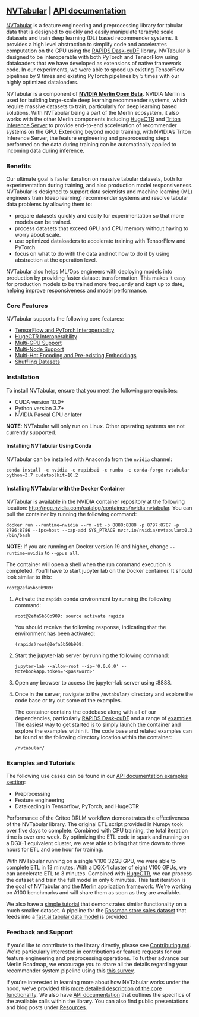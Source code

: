 ## [NVTabular](https://github.com/NVIDIA/NVTabular) | [API documentation](https://nvidia.github.io/NVTabular/main/index.html)

[NVTabular](https://github.com/NVIDIA/NVTabular) is a feature engineering and preprocessing library for tabular data that is designed to quickly and easily manipulate terabyte scale datasets and train deep learning (DL) based recommender systems. It provides a high level abstraction to simplify code and accelerates computation on the GPU using the [RAPIDS Dask-cuDF](https://github.com/rapidsai/cudf/tree/main/python/dask_cudf) library. NVTabular is designed to be interoperable with both PyTorch and TensorFlow using dataloaders that we have developed as extensions of native framework code. In our experiments, we were able to speed up existing TensorFlow pipelines by 9 times and existing PyTorch pipelines by 5 times with our highly optimized dataloaders.

NVTabular is a component of [**NVIDIA Merlin Open Beta**](https://developer.nvidia.com/nvidia-merlin). NVIDIA Merlin is used for building large-scale deep learning recommender systems, which require massive datasets to train, particularly for deep learning based solutions. With NVTabular being a part of the Merlin ecosystem, it also works with the other Merlin components including [HugeCTR](https://github.com/NVIDIA/HugeCTR) and [Triton Inference Server](https://github.com/NVIDIA/tensorrt-inference-server) to provide end-to-end acceleration of recommender systems on the GPU. Extending beyond model training, with NVIDIA’s Triton Inference Server, the feature engineering and preprocessing steps performed on the data during training can be automatically applied to incoming data during inference.

### Benefits 

Our ultimate goal is faster iteration on massive tabular datasets, both for experimentation during training, and also production model responsiveness. NVTabular is designed to support data scientists and machine learning (ML) engineers train (deep learning) recommender systems and resolve tabular data problems by allowing them to:

* prepare datasets quickly and easily for experimentation so that more models can be trained.
* process datasets that exceed GPU and CPU memory without having to worry about scale.
* use optimized dataloaders to accelerate training with TensorFlow and PyTorch.
* focus on what to do with the data and not how to do it by using abstraction at the operation level.

NVTabular also helps ML/Ops engineers with deploying models into production by providing faster dataset transformation. This makes it easy for production models to be trained more frequently and kept up to date, helping improve responsiveness and model performance.

### Core Features

NVTabular supports the following core features:
* [TensorFlow and PyTorch Interoperability](../docs/source/core_features.md#tensorflow-and-pytorch-interoperability)
* [HugeCTR Interoperability](../docs/source/core_features.md#hugectr-interoperability)
* [Multi-GPU Support](../docs/source/core_features.md#multi-gpu-support)
* [Multi-Node Support](../docs/source/core_features.md#multi-node-support)
* [Multi-Hot Encoding and Pre-existing Embeddings](../docs/source/core_features.md#multi-hot-encoding-and-pre-existing-embeddings)
* [Shuffling Datasets](../docs/source/core_features.md#shuffling-datasets)

### Installation

To install NVTabular, ensure that you meet the following prerequisites:
* CUDA version 10.0+
* Python version 3.7+
* NVIDIA Pascal GPU or later

**NOTE**: NVTabular will only run on Linux. Other operating systems are not currently supported.

#### Installing NVTabular Using Conda

NVTabular can be installed with Anaconda from the ```nvidia``` channel:

```
conda install -c nvidia -c rapidsai -c numba -c conda-forge nvtabular python=3.7 cudatoolkit=10.2
```

#### Installing NVTabular with the Docker Container

NVTabular is available in the NVIDIA container repository at the following location: http://ngc.nvidia.com/catalog/containers/nvidia:nvtabular. You can pull the container by running the following command:

```
docker run --runtime=nvidia --rm -it -p 8888:8888 -p 8797:8787 -p 8796:8786 --ipc=host --cap-add SYS_PTRACE nvcr.io/nvidia/nvtabular:0.3 /bin/bash
```

**NOTE**: If you are running on Docker version 19 and higher, change ```--runtime=nvidia``` to ```--gpus all```.

The container will open a shell when the run command execution is completed. You'll have to start jupyter lab on the Docker container. It should look similar to this:
```
root@2efa5b50b909:
```

1. Activate the ```rapids``` conda environment by running the following command:
   ```
   root@2efa5b50b909: source activate rapids
   ```

   You should receive the following response, indicating that the environment has been activated:
   ```
   (rapids)root@2efa5b50b909:
   ```

2. Start the jupyter-lab server by running the following command:
   ```
   jupyter-lab --allow-root --ip='0.0.0.0' --NotebookApp.token='<password>'
   ```

3. Open any browser to access the jupyter-lab server using <MachineIP>:8888.

4. Once in the server, navigate to the ```/nvtabular/``` directory and explore the code base or try out some of the examples.

   The container contains the codebase along with all of our dependencies, particularly [RAPIDS Dask-cuDF](https://github.com/rapidsai/cudf/tree/main/python/dask_cudf) and a range of [examples](./examples). The easiest way to get started is to simply launch the container and explore the examples within it. The code base and related examples can be found at the following directory location within the container:
   ```
   /nvtabular/
   ```

### Examples and Tutorials

The following use cases can be found in our [API documentation examples section](https://nvidia.github.io/NVTabular/main/examples/index.html):
* Preprocessing
* Feature engineering
* Dataloading in Tensorflow, PyTorch, and HugeCTR

Performance of the Criteo DRLM workflow demonstrates the effectiveness of the NVTabular library. The original ETL script provided in Numpy took over five days to complete. Combined with CPU training, the total iteration time is over one week. By optimizing the ETL code in spark and running on a DGX-1 equivalent cluster, we were able to bring that time down to three hours for ETL and one hour for training.

With NVTabular running on a single V100 32GB GPU, we were able to complete ETL in 13 minutes. With a DGX-1 cluster of eight V100 GPUs, we can accelerate ETL to 3 minutes. Combined with [HugeCTR](http://www.github.com/NVIDIA/HugeCTR/), we can process the dataset and train the full model in only 6 minutes. This fast iteration is the goal of NVTabular and the [Merlin application framework](https://developer.nvidia.com/nvidia-merlin). We're working on A100 benchmarks and will share them as soon as they are available.

We also have a [simple tutorial](examples/rossmann/) that demonstrates similar functionality on a much smaller dataset. A pipeline for the [Rossman store sales dataset](https://www.kaggle.com/c/rossmann-store-sales) that feeds into a [fast.ai tabular data model](https://docs.fast.ai/tabular.learner.html) is provided.

### Feedback and Support

If you'd like to contribute to the library directly, please see [Contributing.md](./CONTRIBUTING.md). We're particularly interested in contributions or feature requests for our feature engineering and preprocessing operations. To further advance our Merlin Roadmap, we encourage you to share all the details regarding your recommender system pipeline using this [this survey](https://developer.nvidia.com/merlin-devzone-survey).

If you're interested in learning more about how NVTabular works under the hood, we've provided this [more detailed description of the core functionality](architecture.md). We also have [API documentation](https://nvidia.github.io/NVTabular/main/index.html) that outlines the specifics of the available calls within the library. You can also find public presentations and blog posts under [Resources](Resources.md).
